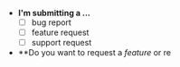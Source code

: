 * **I'm submitting a ...**
  * [ ] bug report
  * [ ] feature request
  * [ ] support request

* **Do you want to request a *feature* or re